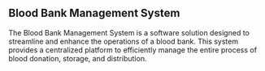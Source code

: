 ## Blood Bank Management System

The Blood Bank Management System is a software solution designed to streamline and enhance the operations of a blood bank. This system provides a centralized platform to efficiently manage the entire process of blood donation, storage, and distribution.